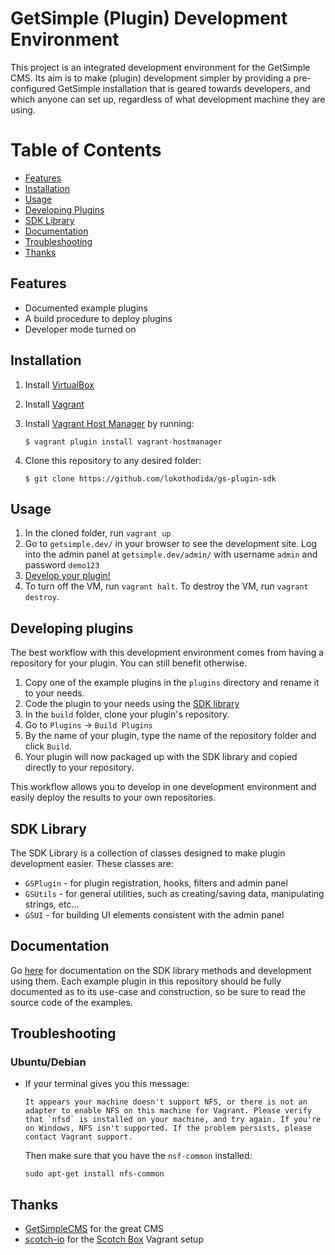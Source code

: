 # GetSimple (Plugin) Development Environment
This project is an integrated development environment for the GetSimple CMS.
Its aim is to make (plugin) development simpler by providing a pre-configured
GetSimple installation that is geared towards developers, and which anyone can
set up, regardless of what development machine they are using.

# Table of Contents
* [Features](#features)
* [Installation](#installation)
* [Usage](#usage)
* [Developing Plugins](#developing-plugins)
* [SDK Library](#sdk-library)
* [Documentation](#documentation)
* [Troubleshooting](#troubleshooting)
* [Thanks](#thanks)

## Features

* Documented example plugins
* A build procedure to deploy plugins
* Developer mode turned on

## Installation

1. Install [VirtualBox](https://www.virtualbox.org/)
2. Install [Vagrant](https://www.vagrantup.com/)
3. Install [Vagrant Host Manager](https://github.com/smdahlen/vagrant-hostmanager)
by running:

    ```
    $ vagrant plugin install vagrant-hostmanager
    ```

4. Clone this repository to any desired folder:

    ```
    $ git clone https://github.com/lokothodida/gs-plugin-sdk
    ```

## Usage

1. In the cloned folder, run `vagrant up`
2. Go to `getsimple.dev/` in your browser to see the development site. Log into
the admin panel at `getsimple.dev/admin/` with username `admin` and password `demo123`
3. [Develop your plugin!](#developing-plugins)
4. To turn off the VM, run `vagrant halt`. To destroy the VM, run `vagrant destroy`.

## Developing plugins

The best workflow with this development environment comes from having a
repository for your plugin. You can still benefit otherwise.

1. Copy one of the example plugins in the `plugins` directory and rename it to
your needs.
2. Code the plugin to your needs using the [SDK library](#sdk-library)
3. In the `build` folder, clone your plugin's repository.
4. Go to `Plugins` -> `Build Plugins`
5. By the name of your plugin, type the name of the repository folder and click
`Build`.
6. Your plugin will now packaged up with the SDK library and copied directly to
your repository.

This workflow allows you to develop in one development environment and easily
deploy the results to your own repositories.

## SDK Library

The SDK Library is a collection of classes designed to make plugin development
easier. These classes are:

* `GSPlugin` - for plugin registration, hooks, filters and admin panel
* `GSUtils` - for general utilities, such as creating/saving data, manipulating strings, etc...
* `GSUI` - for building UI elements consistent with the admin panel

## Documentation

Go [here](public/docs/) for documentation on the SDK library methods and development
using them. Each example plugin in this repository should be fully documented as
to its use-case and construction, so be sure to read the source code of the
examples.

## Troubleshooting

### Ubuntu/Debian
* If your terminal gives you this message:
    ```
    It appears your machine doesn't support NFS, or there is not an
    adapter to enable NFS on this machine for Vagrant. Please verify
    that `nfsd` is installed on your machine, and try again. If you're
    on Windows, NFS isn't supported. If the problem persists, please
    contact Vagrant support.
    ```
    Then make sure that you have the `nsf-common` installed:

    ```
    sudo apt-get install nfs-common
    ```

## Thanks
* [GetSimpleCMS](https://github.com/GetSimpleCMS/) for the great CMS
* [scotch-io](https://github.com/scotch-io/) for the [Scotch Box](https://github.com/scotch-io/scotch-box) Vagrant setup
